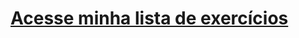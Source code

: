 <h1>
    <a href="https://marcelo98silva.github.io/html-css-tarde/">Acesse minha lista de exercícios</a>
  </h1>
